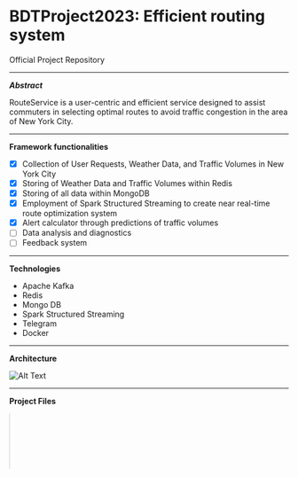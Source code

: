 # BDTProject2023: Efficient routing system
Official Project Repository


---

_**Abstract**_

RouteService is a user-centric and efficient service designed to assist commuters in selecting optimal routes to avoid traffic congestion in the area of New York City.

---

**Framework functionalities**

- [x] Collection of User Requests, Weather Data, and Traffic Volumes in New York City
- [x] Storing of Weather Data and Traffic Volumes within Redis
- [x] Storing of all data within MongoDB
- [x] Employment of Spark Structured Streaming to create near real-time route optimization system
- [x] Alert calculator through predictions of traffic volumes
- [ ] Data analysis and diagnostics
- [ ] Feedback system

---

**Technologies**

- Apache Kafka
- Redis
- Mongo DB
- Spark Structured Streaming
- Telegram
- Docker

---

**Architecture**

![Alt Text]([image_url](https://viewer.diagrams.net/?tags=%7B%7D&highlight=FFFFFF&edit=_blank&layers=1&nav=1#G1c2TAtSvP3Cvnkl3Z4EuhmDGIbaVkIuvL)https://viewer.diagrams.net/?tags=%7B%7D&highlight=FFFFFF&edit=_blank&layers=1&nav=1#G1c2TAtSvP3Cvnkl3Z4EuhmDGIbaVkIuvL)

---

**Project Files**

<div style="border-left: 1px solid #ccc; height: 100px;"></div>
